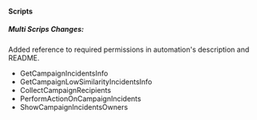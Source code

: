 
#### Scripts
##### Multi Scrips Changes:
Added reference to required permissions in automation's description and README.
- GetCampaignIncidentsInfo
- GetCampaignLowSimilarityIncidentsInfo
- CollectCampaignRecipients
- PerformActionOnCampaignIncidents
- ShowCampaignIncidentsOwners
